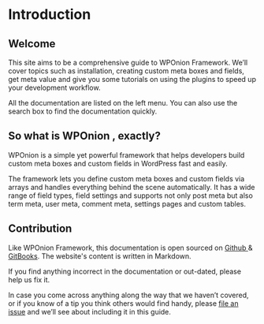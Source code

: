 # Introduction

## Welcome

This site aims to be a comprehensive guide to WPOnion Framework. We’ll cover topics such as installation, creating custom meta boxes and fields, get meta value and give you some tutorials on using the plugins to speed up your development workflow.

All the documentation are listed on the left menu. You can also use the search box to find the documentation quickly.

## So what is WPOnion , exactly?

WPOnion is a simple yet powerful framework that helps developers build custom meta boxes and custom fields in WordPress fast and easily.

The framework lets you define custom meta boxes and custom fields via arrays and handles everything behind the scene automatically. It has a wide range of field types, field settings and supports not only post meta but also term meta, user meta, comment meta, settings pages and custom tables.

## Contribution

Like WPOnion Framework, this documentation is open sourced on [Github ](http://github.com/wponion/docs)& [GitBooks](https://wponion.gitbook.io/docs). The website's content is written in Markdown.

If you find anything incorrect in the documentation or out-dated, please help us fix it.

In case you come across anything along the way that we haven’t covered, or if you know of a tip you think others would find handy, please [file an issue](https://github.com/wponion/docs/issues) and we’ll see about including it in this guide.

